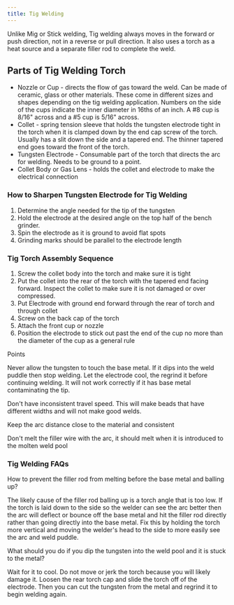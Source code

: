 ```yaml
---
title: Tig Welding
---
```


Unlike Mig or Stick welding, Tig welding always moves in the forward or push direction, not in a reverse or pull direction. It also uses a torch as a heat source and a separate filler rod to complete the weld.

## Parts of Tig Welding Torch

- Nozzle or Cup - directs the flow of gas toward the weld. Can be made of ceramic, glass or other materials. These come in different sizes and shapes depending on the tig welding application. Numbers on the side of the cups indicate the inner diameter in 16ths of an inch. A #8 cup is 8/16" across and a #5 cup is 5/16" across.
- Collet - spring tension sleeve that holds the tungsten electrode tight in the torch when it is clamped down by the end cap screw of the torch. Usually has a slit down the side and a tapered end. The thinner tapered end goes toward the front of the torch.
- Tungsten Electrode - Consumable part of the torch that directs the arc for welding. Needs to be ground to a point.
- Collet Body or Gas Lens - holds the collet and electrode to make the electrical connection

### How to Sharpen Tungsten Electrode for Tig Welding

1. Determine the angle needed for the tip of the tungsten
2. Hold the electrode at the desired angle on the top half of the bench grinder.
3. Spin the electrode as it is ground to avoid flat spots
4. Grinding marks should be parallel to the electrode length

### Tig Torch Assembly Sequence

1. Screw the collet body into the torch and make sure it is tight
2. Put the collet into the rear of the torch with the tapered end facing forward. Inspect the collet to make sure it is not damaged or over compressed.
3. Put Electrode with ground end forward through the rear of torch and through collet
4. Screw on the back cap of the torch
5. Attach the front cup or nozzle
6. Position the electrode to stick out past the end of the cup no more than the diameter of the cup as a general rule

Points

Never allow the tungsten to touch the base metal. If it dips into the weld puddle then stop welding. Let the electrode cool, the regrind it before continuing welding. It will not work correctly if it has base metal contaminating the tip.

Don't have inconsistent travel speed. This will make beads that have different widths and will not make good welds.

Keep the arc distance close to the material and consistent

Don't melt the filler wire with the arc, it should melt when it is introduced to the molten weld pool

### Tig Welding FAQs

How to prevent the filler rod from melting before the base metal and balling up?

The likely cause of the filler rod balling up is a torch angle that is too low. If the torch is laid down to the side so the welder can see the arc better then the arc will deflect or bounce off the base metal and hit the filler rod directly rather than going directly into the base metal. Fix this by holding the torch more vertical and moving the welder's head to the side to more easily see the arc and weld puddle.

What should you do if you dip the tungsten into the weld pool and it is stuck to the metal?

Wait for it to cool. Do not move or jerk the torch because you will likely damage it. Loosen the rear torch cap and slide the torch off of the electrode. Then you can cut the tungsten from the metal and regrind it to begin welding again.
